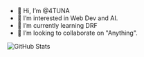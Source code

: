 - 👋 Hi, I’m @4TUNA
- 👀 I’m interested in Web Dev and AI.
- 🌱 I’m currently learning DRF
- 💞️ I’m looking to collaborate on "Anything".

<!---
4TUNA/4TUNA is a ✨ special ✨ repository because its `README.md` (this file) appears on your GitHub profile.
You can click the Preview link to take a look at your changes.
--->
![GitHub Stats](https://github-readme-stats.vercel.app/api?username=habiboffdev&theme=radical)
